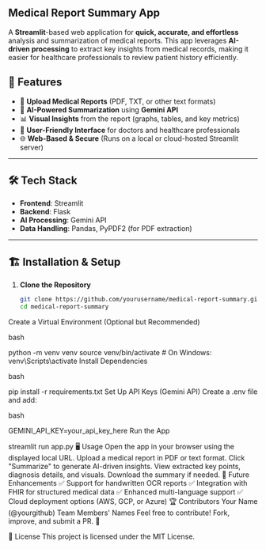 ﻿## Medical Report Summary App

A **Streamlit**-based web application for **quick, accurate, and effortless** analysis and summarization of medical reports. This app leverages **AI-driven processing** to extract key insights from medical records, making it easier for healthcare professionals to review patient history efficiently.

## 🚀 Features

- 📄 **Upload Medical Reports** (PDF, TXT, or other text formats)  
- 🤖 **AI-Powered Summarization** using **Gemini API**  
- 📊 **Visual Insights** from the report (graphs, tables, and key metrics)  
- 🏥 **User-Friendly Interface** for doctors and healthcare professionals  
- 🌐 **Web-Based & Secure** (Runs on a local or cloud-hosted Streamlit server)  

---

## 🛠️ Tech Stack

- **Frontend**: Streamlit  
- **Backend**: Flask  
- **AI Processing**: Gemini API  
- **Data Handling**: Pandas, PyPDF2 (for PDF extraction)  

---


## 🏗️ Installation & Setup  

1. **Clone the Repository**  
   ```bash
   git clone https://github.com/yourusername/medical-report-summary.git
   cd medical-report-summary
Create a Virtual Environment (Optional but Recommended)

bash

python -m venv venv
source venv/bin/activate  # On Windows: venv\Scripts\activate
Install Dependencies

bash

pip install -r requirements.txt
Set Up API Keys (Gemini API)
Create a .env file and add:

bash

GEMINI_API_KEY=your_api_key_here
Run the App


streamlit run app.py
🖥️ Usage
Open the app in your browser using the displayed local URL.
Upload a medical report in PDF or text format.
Click "Summarize" to generate AI-driven insights.
View extracted key points, diagnosis details, and visuals.
Download the summary if needed.
📌 Future Enhancements
✅ Support for handwritten OCR reports
✅ Integration with FHIR for structured medical data
✅ Enhanced multi-language support
✅ Cloud deployment options (AWS, GCP, or Azure)
🏆 Contributors
Your Name (@yourgithub)
Team Members' Names
Feel free to contribute! Fork, improve, and submit a PR. 🚀

📜 License
This project is licensed under the MIT License.


